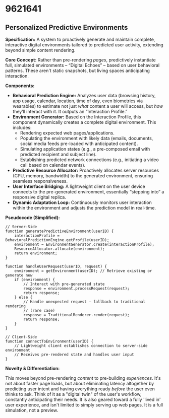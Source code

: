 # 9621641

## Personalized Predictive Environments

**Specification:** A system to proactively generate and maintain complete, interactive digital environments tailored to predicted user activity, extending beyond simple content rendering.

**Core Concept:** Rather than pre-rendering *pages*, predictively instantiate full, simulated environments – “Digital Echoes” – based on user behavioral patterns. These aren't static snapshots, but living spaces anticipating interaction.

**Components:**

*   **Behavioral Prediction Engine:** Analyzes user data (browsing history, app usage, calendar, location, time of day, even biometrics via wearables) to estimate not just *what* content a user will access, but *how* they’ll interact with it. It outputs an “Interaction Profile.”
*   **Environment Generator:** Based on the Interaction Profile, this component dynamically creates a complete digital environment. This includes:
    *   Rendering expected web pages/applications.
    *   Populating the environment with likely data (emails, documents, social media feeds pre-loaded with anticipated content).
    *   Simulating application states (e.g., a pre-composed email with predicted recipient and subject line).
    *   Establishing predicted network connections (e.g., initiating a video call based on calendar events).
*   **Predictive Resource Allocator:** Proactively allocates server resources (CPU, memory, bandwidth) to the generated environment, ensuring seamless responsiveness.
*   **User Interface Bridging:** A lightweight client on the user device connects to the pre-generated environment, essentially “stepping into” a responsive digital replica. 
*   **Dynamic Adaptation Loop:** Continuously monitors user interaction within the environment and adjusts the prediction model in real-time.

**Pseudocode (Simplified):**

```
// Server-Side
function generatePredictiveEnvironment(userID) {
    interactionProfile = BehavioralPredictionEngine.getProfile(userID);
    environment = EnvironmentGenerator.create(interactionProfile);
    ResourceAllocator.allocate(environment);
    return environment;
}

function handleUserRequest(userID, request) {
    environment = getEnvironment(userID); // Retrieve existing or generate new
    if (environment) {
        // Interact with pre-generated state
        response = environment.processRequest(request);
        return response;
    } else {
        // Handle unexpected request – fallback to traditional rendering
        // (rare case)
        response = TraditionalRenderer.render(request);
        return response;
    }
}

// Client-Side
function connectToEnvironment(userID) {
    // Lightweight client establishes connection to server-side environment
    // Receives pre-rendered state and handles user input
}

```

**Novelty & Differentiation:**

This moves beyond pre-rendering *content* to pre-building *experiences*. It's not about faster page loads, but about eliminating latency altogether by predicting user intent and having everything ready *before* the user even thinks to ask. Think of it as a "digital twin" of the user's workflow, constantly anticipating their needs.
It is also geared toward a fully 'lived in' user experience, and isn't limited to simply serving up web pages. It is a full simulation, not a preview.